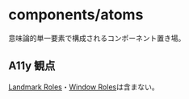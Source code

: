 # components/atoms

意味論的単一要素で構成されるコンポーネント置き場。

## A11y 観点

[Landmark Roles](https://developer.mozilla.org/ja/docs/Web/Accessibility/ARIA/ARIA_Techniques#landmark_roles)・[Window Roles](https://developer.mozilla.org/ja/docs/Web/Accessibility/ARIA/ARIA_Techniques#window_roles)は含まない。
